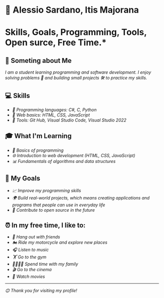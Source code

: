 # **👋 Alessio Sardano, Itis Majorana**   
# Skills, Goals, Programming, Tools, Open surce, Free Time.*

## **📖 Someting about Me**
*I am a student learning programming and software development. I enjoy solving problems 🧩 and building small projects 🛠️ to practice my skills.*

## **💻 Skills**
- *🐍 Programming languages: C#, C, Python*
- *📄 Web basics: HTML, CSS, JavaScript*
- *🧰 Tools: Git Hub, Visual Studio Code, Visual Studio 2022*

## **🎓 What I'm Learning**
- *🐍 Basics of programming*
- *🌐 Introduction to web development (HTML, CSS, JavaScript)*
- *📊 Fundamentals of algorithms and data structures*

## **🎯 My Goals**
- *📈 Improve my programming skills*
- *🌍 Build real-world projects, which means creating applications and programs that people can use in everyday life*
- *🤝 Contribute to open source in the future*

## **⏰ In my free time, I like to:**
- *👫 Hang out with friends*
- *🏍️ Ride my motorcycle and explore new places*
- *🎧 Listen to music*
- *🏋️ Go to the gym*
- *👨‍👩‍👧‍👦 Spend time with my family*
- *🎬 Go to the cinema*
- *🍿 Watch movies*

---

*😊 Thank you for visiting my profile!*
